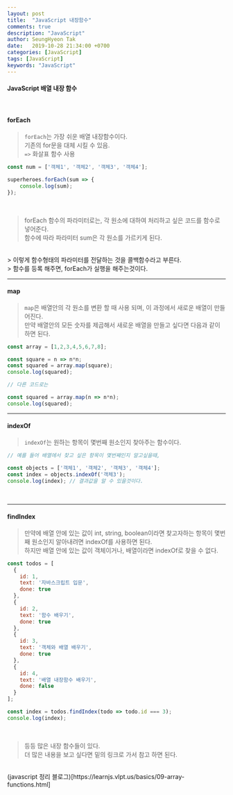```yaml
---
layout: post
title:  "JavaScript 내장함수"
comments: true
description: "JavaScript"
author: SeungHyeon Tak
date:   2019-10-28 21:34:00 +0700
categories: [JavaScript]
tags: [JavaScript]
keywords: "JavaScript"
---
```

#### JavaScript 배열 내장 함수
<br>

#### forEach

> `forEach`는 가장 쉬운 배열 내장함수이다. <br>
> 기존의 for문을 대체 시킬 수 있음. <br>
> `=>` 화살표 함수 사용 <br>


```javascript
const num = ['객체1', '객체2', '객체3', '객체4'];

superheroes.forEach(sum => {
    console.log(sum);
});
```
<br>

> forEach 함수의 파라미터로는, 각 원소에 대하여 처리하고 싶은 코드를 함수로 넣어준다. <br>
> 함수에 따라 파라미터 sum은 각 원소를 가르키게 된다. <br>
<br>
> 이렇게 함수형태의 파라미터를 전달하는 것을 콜백함수라고 부른다. <br>
> 함수를 등록 해주면, forEach가 실행을 해주는것이다. <br>

*****

#### map

> `map`은 배열안의 각 원소를 변환 할 때 사용 되며, 이 과정에서 새로운 배열이 만들어진다. <br>
> 만약 배열안의 모든 숫자를 제곱해서 새로운 배열을 만들고 싶다면 다음과 같이 하면 된다. <br>

```javascript
const array = [1,2,3,4,5,6,7,8];

const square = n => n*n;
const squared = array.map(square);
console.log(squared);

// 다른 코드로는

const squared = array.map(n => n*n);
console.log(squared);
```

*****

#### indexOf

> `indexOf`는 원하는 항목이 몇번째 원소인지 찾아주는 함수이다. <br>

```javascript
// 예를 들어 배열에서 찾고 싶은 항목이 몇번째인지 알고싶을때,

const objects = ['객체1', '객체2', '객체3', '객체4'];
const index = objects.indexOf('객체3');
console.log(index); // 결과값을 알 수 있을것이다.
```
<br>

*****

#### findIndex

> 만약에 배열 안에 있는 값이 int, string, boolean이라면 찾고자하는 항목이 몇번째 원소인지 알아내려면 indexOf를 사용하면 된다.<br>
> 하지만 배열 안에 있는 값이 객체이거나, 배열이라면 indexOf로 찾을 수 없다. <br>

```javascript
const todos = [
  {
    id: 1,
    text: '자바스크립트 입문',
    done: true
  },
  {
    id: 2,
    text: '함수 배우기',
    done: true
  },
  {
    id: 3,
    text: '객체와 배열 배우기',
    done: true
  },
  {
    id: 4,
    text: '배열 내장함수 배우기',
    done: false
  }
];

const index = todos.findIndex(todo => todo.id === 3);
console.log(index);
```
<br>

> 등등 많은 내장 함수들이 있다. <br>
> 더 많은 내용을 보고 싶다면 밑의 링크로 가서 참고 하면 된다. <br>

<br>
(javascript 정리 블로그)[https://learnjs.vlpt.us/basics/09-array-functions.html]
<br>


